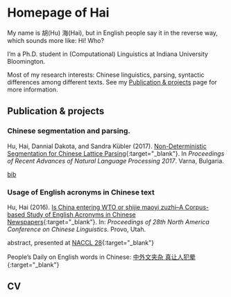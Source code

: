 # Homepage of Hai

My name is 胡(Hu) 海(Hai), but in English people say it in the reverse way, which sounds more like: Hi! Who?
 
I’m a Ph.D. student in (Computational) Linguistics at Indiana University Bloomington. 
 
Most of my research interests: Chinese linguistics, parsing, syntactic differences among different texts. See my [Publication & projects](projects/) page for more information. 

## Publication & projects

### Chinese segmentation and parsing.

Hu, Hai, Dannial Dakota, and Sandra Kübler (2017). [Non-Deterministic Segmentation for Chinese Lattice Parsing](http://acl-bg.org/proceedings/2017/RANLP%202017/pdf/RANLP043.pdf){:target="_blank"}. In *Proceedings of Recent Advances of Natural Language Processing 2017*. Varna, Bulgaria.

[bib](ranlp2017.bib)


### Usage of English acronyms in Chinese text

Hu, Hai (2016). [Is China entering WTO or shijie maoyi zuzhi–A Corpus-based Study of English Acronyms in Chinese Newspapers](https://arxiv.org/abs/1711.06895){:target="_blank"}. In: *Proceedings of 28th North America Conference on Chinese Linguistics*. Provo, Utah.

abstract, presented at [NACCL 28](http://www.chineselinguistics.byu.edu/){:target="_blank"}

People’s Daily on English words in Chinese: [中外文夹杂 真让人犯晕](http://paper.people.com.cn/rmrb/html/2017-03/20/nw.D110000renmrb_20170320_7-01.htm){:target="_blank"}

## CV



